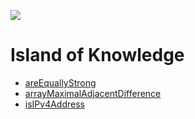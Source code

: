 <a href="https://www.instagram.com/9_Tay"><img src="https://img.shields.io/badge/instagram-%23E4415F?style=flat&logo=instagram&logoColor=white"/></a>

# Island of Knowledge

* [areEquallyStrong](areEquallyStrong)
* [arrayMaximalAdjacentDifference](arrayMaximalAdjacentDifference)
* [isIPv4Address](isIPv4Address)